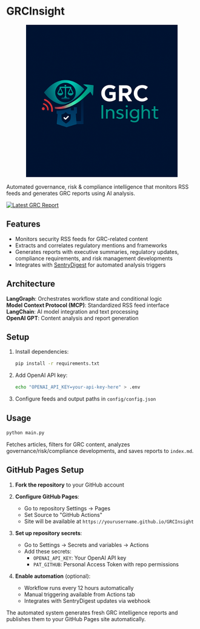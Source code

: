 # GRCInsight

<div align="center">
  <img src="assets/images/logo.png" alt="GRCInsight Logo" width="400"/>
</div>

Automated governance, risk & compliance intelligence that monitors RSS feeds and generates GRC reports using AI analysis.

[![Latest GRC Report](https://img.shields.io/badge/View-Latest%20Report-blue)](https://ricomanifesto.github.io/GRCInsight/)

## Features

- Monitors security RSS feeds for GRC-related content
- Extracts and correlates regulatory mentions and frameworks
- Generates reports with executive summaries, regulatory updates, compliance requirements, and risk management developments
- Integrates with [SentryDigest](https://github.com/ricomanifesto/SentryDigest) for automated analysis triggers

## Architecture

**LangGraph**: Orchestrates workflow state and conditional logic  
**Model Context Protocol (MCP)**: Standardized RSS feed interface  
**LangChain**: AI model integration and text processing  
**OpenAI GPT**: Content analysis and report generation

## Setup

1. Install dependencies:
   ```bash
   pip install -r requirements.txt
   ```

2. Add OpenAI API key:
   ```bash
   echo "OPENAI_API_KEY=your-api-key-here" > .env
   ```

3. Configure feeds and output paths in `config/config.json`

## Usage

```bash
python main.py
```

Fetches articles, filters for GRC content, analyzes governance/risk/compliance developments, and saves reports to `index.md`.

## GitHub Pages Setup

1. **Fork the repository** to your GitHub account

2. **Configure GitHub Pages**:
   - Go to repository Settings → Pages
   - Set Source to "GitHub Actions"
   - Site will be available at `https://yourusername.github.io/GRCInsight`

3. **Set up repository secrets**:
   - Go to Settings → Secrets and variables → Actions
   - Add these secrets:
     - `OPENAI_API_KEY`: Your OpenAI API key
     - `PAT_GITHUB`: Personal Access Token with repo permissions

4. **Enable automation** (optional):
   - Workflow runs every 12 hours automatically
   - Manual triggering available from Actions tab
   - Integrates with SentryDigest updates via webhook

The automated system generates fresh GRC intelligence reports and publishes them to your GitHub Pages site automatically.